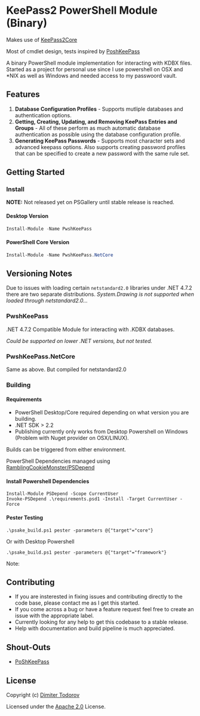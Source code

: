 # KeePass2 PowerShell Module (Binary)

Makes use of [KeePass2Core](https://github.com/Strangelovian/KeePass2Core)

Most of cmdlet design, tests inspired by [PoshKeePass](https://github.com/PSKeePass/PoShKeePass)

A binary PowerShell module implementation for interacting with KDBX files.
Started as a project for personal use since I use powershell on OSX and *NIX as well as Windows and needed access to my passwoord vault.
## Features

1. **Database Configuration Profiles** - Supports mutliple databases and authentication options.
2. **Getting, Creating, Updating, and Removing KeePass Entries and Groups** - All of these perform as much automatic database authentication as possible using the database configuration profile. 
3. **Generating KeePass Passwords** - Supports most character sets and advanced keepass options. Also supports creating password profiles that can be specified to create a new password with the same rule set.

## Getting Started

### Install
**NOTE:** Not released yet on PSGallery until stable release is reached.
#### Desktop Version
```powershell
Install-Module -Name PwshKeePass
```

#### PowerShell Core Version
```powershell
Install-Module -Name PwshKeePass.NetCore
```

## Versioning Notes
Due to issues with loading certain `netstandard2.0` libraries under .NET 4.7.2 there are two separate distributions.
*System.Drawing is not supported when loaded through netstandard2.0...*

### PwshKeePass
.NET 4.7.2 Compatible Module for interacting with .KDBX databases.

*Could be supported on lower .NET versions, but not tested.*

### PwshKeePass.NetCore
Same as above. But compiled for netstandard2.0 

### Building
#### Requirements
* PowerShell Desktop/Core required depending on what version you are building.
* .NET SDK > 2.2
* Publishing currently only works from Desktop Powershell on Windows (Problem with Nuget provider on OSX/LINUX).

Builds can be triggered from either environment.

PowerShell Dependencies managed using [RamblingCookieMonster/PSDepend](https://github.com/RamblingCookieMonster/PSDepend)

#### Install Powershell Dependencies
```
Install-Module PSDepend -Scope CurrentUser
Invoke-PSDepend .\requirements.psd1 -Install -Target CurrentUser -Force
```

#### Pester Testing
```
.\psake_build.ps1 pester -parameters @{"target"="core"}
```

Or with Desktop Powershell
```
.\psake_build.ps1 pester -parameters @{"target"="framework"}
```
Note: 

## Contributing

* If you are insterested in fixing issues and contributing directly to the code base, please contact me as I get this started.
* If you come across a bug or have a feature request feel free to create an issue with the appropriate label.
* Currently looking for any help to get this codebase to a stable release.
* Help with documentation and build pipeline is much appreciated.

## Shout-Outs

* [PoShKeePass](https://github.com/PSKeePass/PoShKeePass) 
## License

Copyright (c) [Dimiter Todorov](https://github.com/dimitertodorov)

Licensed under the [Apache 2.0](https://github.com/dimitertodorov/PwshKeePass/blob/master/LICENSE.txt) License.